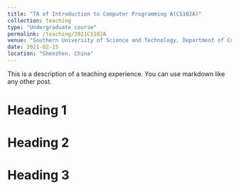 ```yaml
---
title: "TA of Introduction to Computer Programming A(CS102A)"
collection: teaching
type: "Undergraduate course"
permalink: /teaching/2021CS102A
venue: "Southern University of Science and Technology, Department of Computer Science and Engineering"
date: 2021-02-15
location: "Shenzhen, China"
---
```


This is a description of a teaching experience. You can use markdown like any other post.

Heading 1
======

Heading 2
======

Heading 3
======